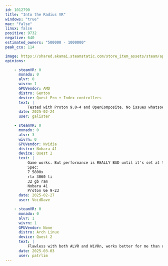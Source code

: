 ```yaml
---
id: 1012790
title: "Into the Radius VR"
windows: "true"
mac: "false"
linux: false
positive: 9732
negative: 640
estimated_owners: "500000 - 1000000"
peak_ccu: 114

image: https://shared.akamai.steamstatic.com/store_item_assets/steam/apps/1012790/header.jpg?t=1730487332
opinions:

    - steamVR: 0
      monado: 0
      alvr: 0
      wivrn: 1
      GPUVendor: AMD
      distro: Gentoo
      device: Quest Pro + Index controllers
      text: |
          Tested with Proton 9.0-4 and OpenComposite. No issues whatsoever.
      date: 2025-02-24
      user: galister

    - steamVR: 0
      monado: 0
      alvr: 3
      wivrn: 0
      GPUVendor: Nvidia
      distro: Nobara 41
      device: Quest 2
      text: |
          Game works. But performance is REALLY BAD until it's set at the lowest possible. Then it's playable with random frame drops.
          Spec:
          7 5800x
          rtx 3060 ti
          32 gb ram
          Nobara 41
          Proton Ge 9-23
      date: 2025-02-27
      user: VoidDave

    - steamVR: 0
      monado: 0
      alvr: 1
      wivrn: 1
      GPUVendor: None
      distro: Arch Linux
      device: Quest 2
      text: |
          Flawless with both ALVR and WiVRn, works better for me than on Windows in fact.
      date: 2025-03-03
      user: patrlim
---
```

